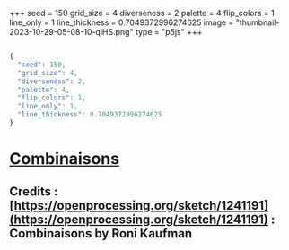 +++
seed = 150
grid_size = 4
diverseness = 2
palette = 4
flip_colors = 1
line_only = 1
line_thickness = 0.7049372996274625
image = "thumbnail-2023-10-29-05-08-10-qlHS.png"
type = "p5js"
+++


~~~javascript

{
  "seed": 150,
  "grid_size": 4,
  "diverseness": 2,
  "palette": 4,
  "flip_colors": 1,
  "line_only": 1,
  "line_thickness": 0.7049372996274625
}

~~~




# [Combinaisons](https://openprocessing.org/sketch/2065396)
## Credits : [https://openprocessing.org/sketch/1241191](https://openprocessing.org/sketch/1241191) : Combinaisons by Roni Kaufman


